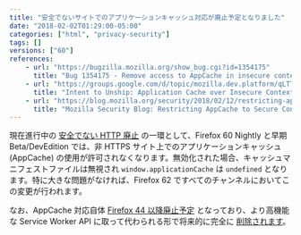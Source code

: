 ```yaml
---
title: "安全でないサイトでのアプリケーションキャッシュ対応が廃止予定となりました"
date: "2018-02-02T01:29:00-05:00"
categories: ["html", "privacy-security"]
tags: []
versions: ["60"]
references:
    - url: "https://bugzilla.mozilla.org/show_bug.cgi?id=1354175"
      title: "Bug 1354175 - Remove access to AppCache in insecure contexts"
    - url: "https://groups.google.com/d/topic/mozilla.dev.platform/qLTTpdzcDkw/discussion"
      title: "Intent to Unship: Application Cache over Insecure Contexts"
    - url: "https://blog.mozilla.org/security/2018/02/12/restricting-appcache-secure-contexts/"
      title: "Mozilla Security Blog: Restricting AppCache to Secure Contexts"
---
```

現在進行中の [安全でない HTTP 廃止](https://www.fxsitecompat.com/ja/docs/2015/insecure-http-will-be-deprecated/) の一環として、Firefox 60 Nightly と早期 Beta/DevEdition では、非 HTTPS サイト上でのアプリケーションキャッシュ (AppCache) の使用が許可されなくなります。無効化された場合、キャッシュマニフェストファイルは無視され `window.applicationCache` は `undefined` となります。特に大きな問題がなければ、Firefox 62 ですべてのチャンネルにおいてこの変更が行われます。

なお、AppCache 対応自体 [Firefox 44 以降廃止予定](https://www.fxsitecompat.com/ja/docs/2015/application-cache-api-has-been-deprecated/) となっており、より高機能な Service Worker API に取って代わられる形で将来的に完全に [削除されます](https://www.fxsitecompat.com/ja/docs/2016/application-cache-support-will-be-removed/)。
